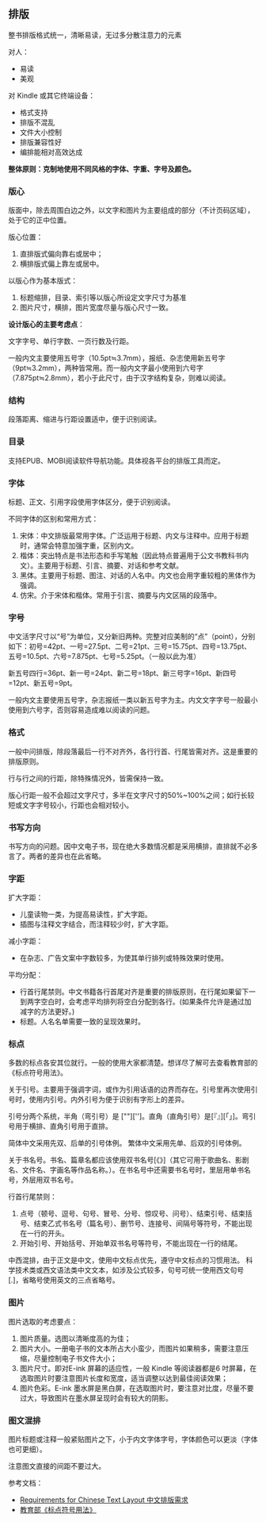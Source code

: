 ## 排版

整书排版格式统一，清晰易读，无过多分散注意力的元素

对人：

* 易读
* 美观

对 Kindle 或其它终端设备：

* 格式支持
* 排版不混乱
* 文件大小控制
* 排版兼容性好
* 编排能相对高效达成

**整体原则：克制地使用不同风格的字体、字重、字号及颜色。**

### 版心

版面中，除去周围白边之外，以文字和图片为主要组成的部分（不计页码区域），处于它的正中位置。

版心位置：

1. 直排版式偏向靠右或居中；
2. 横排版式偏上靠左或居中。

以版心作为基本版式：

1. 标题缩排，目录、索引等以版心所设定文字尺寸为基准
2. 图片尺寸，横排，图片宽度尽量与版心尺寸一致。

**设计版心的主要考虑点**：

文字字号、单行字数、一页行数及行距。

一般内文主要使用五号字（10.5pt≒3.7mm），报纸、杂志使用新五号字（9pt≒3.2mm），两种皆常用。而一般内文字最小使用到六号字（7.875pt≒2.8mm），若小于此尺寸，由于汉字结构复杂，则难以阅读。

### 结构
段落距离、缩进与行距设置适中，便于识别阅读。

### 目录

支持EPUB、MOBI阅读软件导航功能。具体视各平台的排版工具而定。

### 字体
标题、正文、引用字段使用字体区分，便于识别阅读。

不同字体的区别和常用方式：

1. 宋体：中文排版最常用字体。广泛运用于标题、内文与注释中。应用于标题时，通常会特意加强字重，区别内文。
2. 楷体：突出特点是书法形态和手写笔触（因此特点普遍用于公文书教科书内文）。主要用于标题、引言、摘要、对话和参考文献。
3. 黑体。主要用于标题、图注、对话的人名中。内文也会用字重较粗的黑体作为强调。
4. 仿宋。介于宋体和楷体。常用于引言、摘要与内文区隔的段落中。

### 字号

中文活字尺寸以“号”为单位，又分新旧两种。完整对应美制的“点”（point），分别如下：初号=42pt、一号=27.5pt、二号=21pt、三号=15.75pt、四号=13.75pt、五号=10.5pt、六号=7.875pt、七号=5.25pt。（一般以此为准）

新五号四行=36pt、新一号=24pt、新二号=18pt、新三号字=16pt、新四号=12pt、新五号=9pt。

一般内文主要使用五号字，杂志报纸一类以新五号字为主。内文文字字号一般最小使用到六号字，否则容易造成难以阅读的问题。


### 格式
一般中问排版，除段落最后一行不对齐外，各行行首、行尾皆需对齐。这是重要的排版原则。

行与行之间的行距，除特殊情况外，皆需保持一致。

版心行距一般不会超过文字尺寸，多半在文字尺寸的50%~100%之间；如行长较短或文字字号较小，行距也会相对较小。

### 书写方向

书写方向的问题。因中文电子书，现在绝大多数情况都是采用横排，直排就不必多言了。两者的差异也在此省略。

### 字距

扩大字距：

* 儿童读物一类，为提高易读性，扩大字距。
* 插图与注释文字结合，而注释较少时，扩大字距。

减小字距：

* 在杂志、广告文案中字数较多，为使其单行排列或特殊效果时使用。

平均分配：

* 行首行尾禁则。中文书籍各行首尾对齐是重要的排版原则，在行尾如果留下一到两字空白时，会考虑平均排列将空白分配到各行。(如果条件允许是通过加减字的方法更好。)
* 标题。人名名单需要一致的呈现效果时。

### 标点
多数的标点各安其位就行。一般的使用大家都清楚。想详尽了解可去查看教育部的《标点符号用法》。

关于引号。主要用于强调字词，或作为引用话语的边界而存在。引号里再次使用引号时，使用内引号。内外引号为便于识别有字形上的差异。

引号分两个系统，半角（弯引号）是 [""]['']。直角（直角引号）是[『』][「」]。弯引号用于横排、直角引号用于直排。

简体中文采用先双、后单的引号体例。
繁体中文采用先单、后双的引号体例。

关于书名号。书名、篇章名都应该使用双书名号[《》]（其它可用于歌曲名、影剧名、文件名、字画名等作品名称。）。在书名号中还需要书名号时，里层用单书名号，外层用双书名号。

行首行尾禁则：

1. 点号（顿号、逗号、句号、冒号、分号、惊叹号、问号）、结束引号、结束括号、结束乙式书名号（篇名号）、删节号、连接号、间隔号等符号，不能出现在一行的开头。
2. 开始引号、开始括号、开始单双书名号等符号，不能出现在一行的结尾。

中西混排，由于正文是中文，使用中文标点优先，遵守中文标点的习惯用法。 科学技术类或西文语法类中文文本，如涉及公式较多，句号可统一使用西文句号[.]，省略号使用英文的三点省略号。

### 图片

图片选取的考虑要点：

1. 图片质量。选图以清晰度高的为佳；
2. 图片大小。一册电子书的文本所占大小蛮少，而图片如果稍多，需要注意压缩，尽量控制电子书文件大小；
3. 图片尺寸。即对E-ink 屏幕的适应性，一般 Kindle 等阅读器都是6 吋屏幕，在选取图片时要注意图片长度和宽度，适当调整以达到最佳阅读效果；
4. 图片色彩。E-ink 墨水屏是黑白屏，在选取图片时，要注意对比度，尽量不要过大，导致图片在墨水屏呈现时会有较大的阴影。

### 图文混排

图片标题或注释一般紧贴图片之下，小于内文字体字号，字体颜色可以更淡（字体也可更细）。

注意图文直接的间距不要过大。

参考文档：

* [Requirements for Chinese Text Layout 中文排版需求](http://w3c.github.io/clreq/)
* [教育部《标点符号用法》](http://www.moe.edu.cn/ewebeditor/uploadfile/2015/01/13/20150113091548267.pdf)